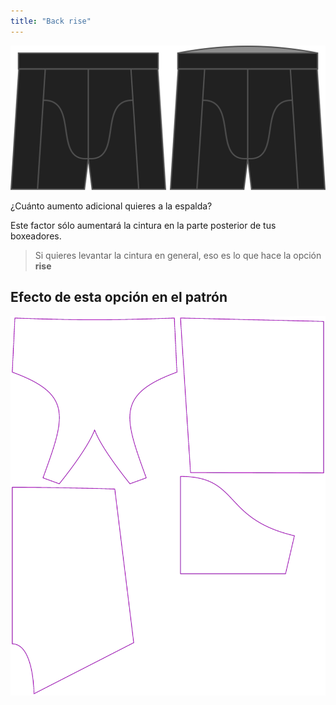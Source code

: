 ```yaml
---
title: "Back rise"
---
```


![Opción de retroceso en Bruce](./backrise.svg)

¿Cuánto aumento adicional quieres a la espalda?

Este factor sólo aumentará la cintura en la parte posterior de tus boxeadores.

> Si quieres levantar la cintura en general, eso es lo que hace la opción **rise**

## Efecto de esta opción en el patrón

![Esta imagen muestra el efecto de esta opción superponiendo varias variantes que tienen un valor diferente para esta opción](bruce_backrise_sample.svg "Efecto de esta opción en el patrón")
